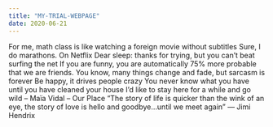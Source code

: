 ```yaml
---
title: "MY-TRIAL-WEBPAGE"
date: 2020-06-21
---
```


For me, math class is like watching a foreign movie without subtitles
Sure, I do marathons. On Netflix
Dear sleep: thanks for trying, but you can’t beat surfing the net
If you are funny, you are automatically 75% more probable that we are friends. You know, many things change and fade, but sarcasm is forever
Be happy, it drives people crazy
You never know what you have until you have cleaned your house
I’d like to stay here for a while and go wild – Maïa Vidal – Our Place
“The story of life is quicker than the wink of an eye, the story of love is hello and goodbye…until we meet again”  ― Jimi Hendrix
